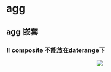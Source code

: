 # agg

## agg 嵌套
### !! composite 不能放在daterange下
<div align="center"> <img src="http://zpengg.oss-cn-shenzhen.aliyuncs.com/img/c997ea9707436dc29e3ac91e0b410f5c.png"/> </div>
